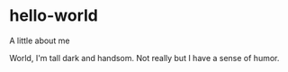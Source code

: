 # hello-world
A little about me

World, I'm tall dark and handsom. Not really but I have a sense of humor.
